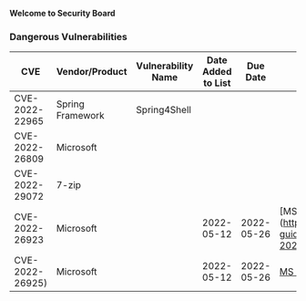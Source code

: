 **Welcome to Security Board**

### Dangerous Vulnerabilities

CVE               |Vendor/Product        |Vulnerability Name|Date Added to List |Due Date      |Notes 
------------------|----------------------|------------------|-------------------|--------------|------------------------------------------------
CVE-2022-22965    |Spring Framework      |Spring4Shell      |                   |              |
CVE-2022-26809    |Microsoft             |                  |                   |              |
CVE-2022-29072    |7-zip                 |                  |                   |              |
CVE-2022-26923    |Microsoft             |                  |2022-05-12         |2022-05-26    |[MS May Patch](https://msrc.microsoft.com/update-guide/en-US/vulnerability/CVE-2022-26923, ADCS Priv-Esc
CVE-2022-26925)    |Microsoft             |                  |2022-05-12         |2022-05-26    |[MS May Patch](https://msrc.microsoft.com/update-guide/vulnerability/CVE-2022-26925), LSA Spoofing

